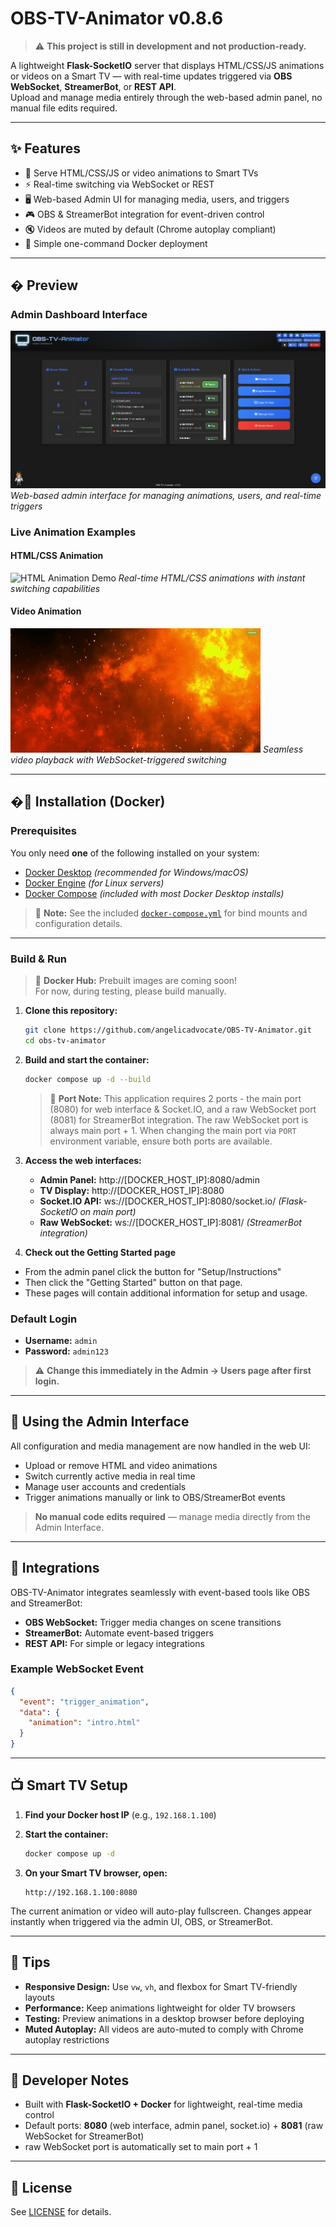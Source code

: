 # OBS-TV-Animator v0.8.6

> ⚠️ **This project is still in development and not production-ready.**

A lightweight **Flask-SocketIO** server that displays HTML/CSS/JS animations or videos on a Smart TV — with real-time updates triggered via **OBS WebSocket**, **StreamerBot**, or **REST API**.  
Upload and manage media entirely through the web-based admin panel, no manual file edits required.

---

## ✨ Features

- 🎨 Serve HTML/CSS/JS or video animations to Smart TVs
- ⚡ Real-time switching via WebSocket or REST
- 🖥️ Web-based Admin UI for managing media, users, and triggers
- 🎮 OBS & StreamerBot integration for event-driven control
- 🔇 Videos are muted by default (Chrome autoplay compliant)
- 🐳 Simple one-command Docker deployment

---

## � Preview

### Admin Dashboard Interface
![Admin Dashboard](docs/images/Screenshot%202025-10-23%20140257.png)
*Web-based admin interface for managing animations, users, and real-time triggers*

### Live Animation Examples

#### HTML/CSS Animation
![HTML Animation Demo](docs/images/Recording%202025-10-23%20104808.gif)
*Real-time HTML/CSS animations with instant switching capabilities*

#### Video Animation
![Video Animation Demo](docs/images/Recording%202025-10-23%20104711.gif)
*Seamless video playback with WebSocket-triggered switching*

---

## �🚀 Installation (Docker)

### Prerequisites

You only need **one** of the following installed on your system:

- [Docker Desktop](https://docs.docker.com/get-started/get-docker/) *(recommended for Windows/macOS)*
- [Docker Engine](https://docs.docker.com/engine/install/) *(for Linux servers)*
- [Docker Compose](https://docs.docker.com/compose/install/) *(included with most Docker Desktop installs)*

> 🧩 **Note:** See the included [`docker-compose.yml`](./docker-compose.yml) for bind mounts and configuration details.

---

### Build & Run

> 🧱 **Docker Hub:** Prebuilt images are coming soon!  
> For now, during testing, please build manually.

1. **Clone this repository:**
   ```bash
   git clone https://github.com/angelicadvocate/OBS-TV-Animator.git
   cd obs-tv-animator
   ```

2. **Build and start the container:**
   ```bash
   docker compose up -d --build
   ```

   > 📡 **Port Note:** This application requires 2 ports - the main port (8080) for web interface & Socket.IO, and a raw WebSocket port (8081) for StreamerBot integration. The raw WebSocket port is always main port + 1. When changing the main port via `PORT` environment variable, ensure both ports are available.

3. **Access the web interfaces:**
   - **Admin Panel:** http://[DOCKER_HOST_IP]:8080/admin
   - **TV Display:** http://[DOCKER_HOST_IP]:8080
   - **Socket.IO API:** ws://[DOCKER_HOST_IP]:8080/socket.io/ *(Flask-SocketIO on main port)*
   - **Raw WebSocket:** ws://[DOCKER_HOST_IP]:8081/ *(StreamerBot integration)*

4. **Check out the Getting Started page**
  - From the admin panel click the button for "Setup/Instructions"
  - Then click the "Getting Started" button on that page.
  - These pages will contain additional information for setup and usage.

### Default Login

- **Username:** `admin`
- **Password:** `admin123`

> ⚠️ **Change this immediately in the Admin → Users page after first login.**

---

## 🧭 Using the Admin Interface

All configuration and media management are now handled in the web UI:

- Upload or remove HTML and video animations
- Switch currently active media in real time
- Manage user accounts and credentials
- Trigger animations manually or link to OBS/StreamerBot events

> **No manual code edits required** — manage media directly from the Admin Interface.

---

## 🔗 Integrations

OBS-TV-Animator integrates seamlessly with event-based tools like OBS and StreamerBot:

- **OBS WebSocket:** Trigger media changes on scene transitions
- **StreamerBot:** Automate event-based triggers
- **REST API:** For simple or legacy integrations

### Example WebSocket Event

```json
{
  "event": "trigger_animation",
  "data": {
    "animation": "intro.html"
  }
}
```

---

## 📺 Smart TV Setup

1. **Find your Docker host IP** (e.g., `192.168.1.100`)

2. **Start the container:**
   ```bash
   docker compose up -d
   ```

3. **On your Smart TV browser, open:**
   ```
   http://192.168.1.100:8080
   ```

The current animation or video will auto-play fullscreen. Changes appear instantly when triggered via the admin UI, OBS, or StreamerBot.

---

## 🧠 Tips

- **Responsive Design:** Use `vw`, `vh`, and flexbox for Smart TV-friendly layouts
- **Performance:** Keep animations lightweight for older TV browsers
- **Testing:** Preview animations in a desktop browser before deploying
- **Muted Autoplay:** All videos are auto-muted to comply with Chrome autoplay restrictions

---

## 🧩 Developer Notes

- Built with **Flask-SocketIO + Docker** for lightweight, real-time media control  
- Default ports: **8080** (web interface, admin panel, socket.io) + **8081** (raw WebSocket for StreamerBot)
- raw WebSocket port is automatically set to main port + 1

---

## 📄 License

See [LICENSE](LICENSE) for details.

